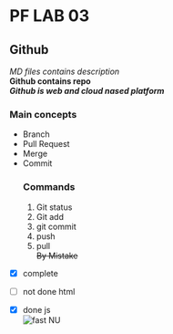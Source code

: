 # PF LAB 03
## Github
*MD files contains description*\
**Github contains repo**\
***Github is web and cloud nased platform***
### Main concepts
* Branch
* Pull Request
* Merge
* Commit
  ### Commands
  1. Git status
  2. Git add
  3. git commit
  4. push
  5. pull\
     ~~By Mistake~~
- [x] complete
- [ ] not done html
- [x] done js \
![fast NU](https://github.com/user-attachments/assets/9d5c728d-f851-4e9d-8c20-392a94707d3e)


